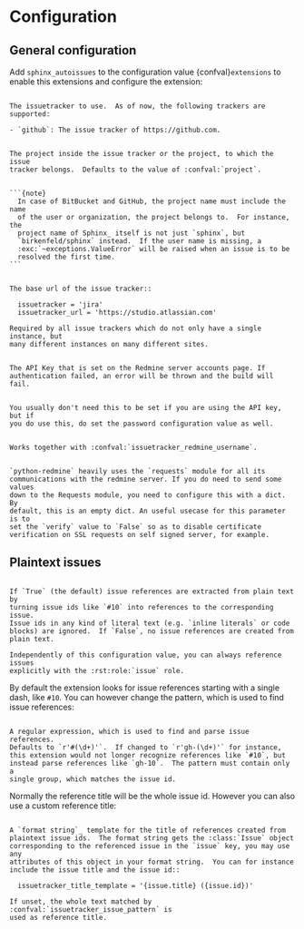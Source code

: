 # Configuration

## General configuration

Add `sphinx_autoissues` to the configuration value {confval}`extensions` to enable this extensions
and configure the extension:

```{confval} issuetracker

The issuetracker to use.  As of now, the following trackers are
supported:

- `github`: The issue tracker of https://github.com.
```

````{confval} issuetracker_project

The project inside the issue tracker or the project, to which the issue
tracker belongs.  Defaults to the value of :confval:`project`.


```{note}
  In case of BitBucket and GitHub, the project name must include the name
  of the user or organization, the project belongs to.  For instance, the
  project name of Sphinx_ itself is not just `sphinx`, but
  `birkenfeld/sphinx` instead.  If the user name is missing, a
  :exc:`~exceptions.ValueError` will be raised when an issue is to be
  resolved the first time.
```

````

```{confval} issuetracker_url

The base url of the issue tracker::

  issuetracker = 'jira'
  issuetracker_url = 'https://studio.atlassian.com'

Required by all issue trackers which do not only have a single instance, but
many different instances on many different sites.

```

```{confval} issuetracker_redmine_key

The API Key that is set on the Redmine server accounts page. If
authentication failed, an error will be thrown and the build will fail.
```

```{confval} issuetracker_redmine_username

You usually don't need this to be set if you are using the API key, but if
you do use this, do set the password configuration value as well.
```

```{confval} issuetracker_redmine_password

Works together with :confval:`issuetracker_redmine_username`.
```

```{confval} issuetracker_redmine_requests

`python-redmine` heavily uses the `requests` module for all its
communications with the redmine server. If you do need to send some values
down to the Requests module, you need to configure this with a dict. By
default, this is an empty dict. An useful usecase for this parameter is to
set the `verify` value to `False` so as to disable certificate
verification on SSL requests on self signed server, for example.
```

## Plaintext issues

```{confval} issuetracker_plaintext_issues

If `True` (the default) issue references are extracted from plain text by
turning issue ids like `#10` into references to the corresponding issue.
Issue ids in any kind of literal text (e.g. `inline literals` or code
blocks) are ignored.  If `False`, no issue references are created from
plain text.

Independently of this configuration value, you can always reference issues
explicitly with the :rst:role:`issue` role.
```

By default the extension looks for issue references starting with a single dash, like `#10`. You can
however change the pattern, which is used to find issue references:

```{confval} issuetracker_issue_pattern

A regular expression, which is used to find and parse issue references.
Defaults to `r'#(\d+)'`.  If changed to `r'gh-(\d+)'` for instance,
this extension would not longer recognize references like `#10`, but
instead parse references like `gh-10`.  The pattern must contain only a
single group, which matches the issue id.
```

Normally the reference title will be the whole issue id. However you can also use a custom reference
title:

```{confval} issuetracker_title_template

A `format string`_ template for the title of references created from
plaintext issue ids.  The format string gets the :class:`Issue` object
corresponding to the referenced issue in the `issue` key, you may use any
attributes of this object in your format string.  You can for instance
include the issue title and the issue id::

  issuetracker_title_template = '{issue.title} ({issue.id})'

If unset, the whole text matched by :confval:`issuetracker_issue_pattern` is
used as reference title.
```

[debianbts]: http://pypi.python.org/pypi/python-debianbts/
[format string]: http://docs.python.org/library/string.html#format-string-syntax
[jira]: http://www.atlassian.com/software/jira/
[launchpadlib]: http://pypi.python.org/pypi/launchpadlib/
[soappy]: http://pypi.python.org/pypi/SOAPpy/
[sphinx]: http://sphinx.pocoo.org
[sphinx issue tracker]: https://bitbucket.org/birkenfeld/sphinx/issues/
